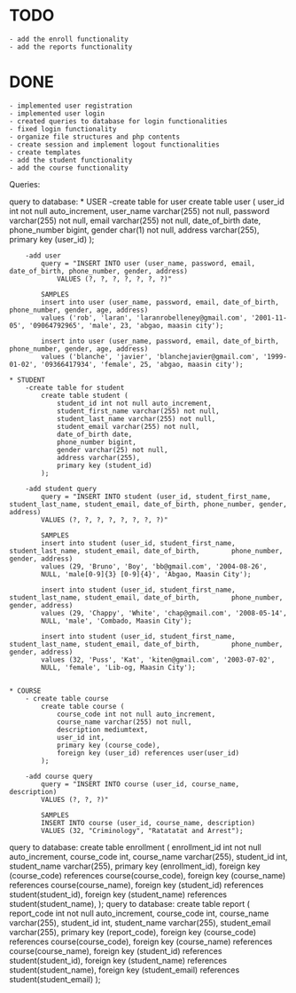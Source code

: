 # TODO
    - add the enroll functionality
    - add the reports functionality

# DONE
    - implemented user registration
    - implemented user login
    - created queries to database for login functionalities 
    - fixed login functionality
    - organize file structures and php contents
    - create session and implement logout functionalities
    - create templates 
    - add the student functionality
    - add the course functionality


Queries:

query to database:
    * USER
        -create table for user
            create table user (
                user_id int not null auto_increment,
                user_name varchar(255) not null,
                password varchar(255) not null,
                email varchar(255) not null,
                date_of_birth date,
                phone_number bigint,
                gender char(1) not null,
                address varchar(255),
                primary key (user_id)
            );

        -add user 
            query = "INSERT INTO user (user_name, password, email, date_of_birth, phone_number, gender, address)  
                VALUES (?, ?, ?, ?, ?, ?, ?)"

            SAMPLES
            insert into user (user_name, password, email, date_of_birth, phone_number, gender, age, address)
            values ('rob', 'laran', 'laranrobelleney@gmail.com', '2001-11-05', '09064792965', 'male', 23, 'abgao, maasin city');

            insert into user (user_name, password, email, date_of_birth, phone_number, gender, age, address)
            values ('blanche', 'javier', 'blanchejavier@gmail.com', '1999-01-02', '09366417934', 'female', 25, 'abgao, maasin city');

    * STUDENT
        -create table for student
            create table student (
                student_id int not null auto_increment,
                student_first_name varchar(255) not null,
                student_last_name varchar(255) not null,
                student_email varchar(255) not null,
                date_of_birth date,
                phone_number bigint,
                gender varchar(25) not null,
                address varchar(255),
                primary key (student_id)
            );

        -add student query
            query = "INSERT INTO student (user_id, student_first_name, student_last_name, student_email, date_of_birth, phone_number, gender, address)  
            VALUES (?, ?, ?, ?, ?, ?, ?, ?)"

            SAMPLES
            insert into student (user_id, student_first_name, student_last_name, student_email, date_of_birth,        phone_number, gender, address)
            values (29, 'Bruno', 'Boy', 'bb@gmail.com', '2004-08-26',
            NULL, 'male[0-9]{3} [0-9]{4}', 'Abgao, Maasin City');

            insert into student (user_id, student_first_name, student_last_name, student_email, date_of_birth,        phone_number, gender, address)
            values (29, 'Chappy', 'White', 'chap@gmail.com', '2008-05-14',
            NULL, 'male', 'Combado, Maasin City');

            insert into student (user_id, student_first_name, student_last_name, student_email, date_of_birth,        phone_number, gender, address)
            values (32, 'Puss', 'Kat', 'kiten@gmail.com', '2003-07-02',
            NULL, 'female', 'Lib-og, Maasin City');


    * COURSE
        - create table course
            create table course (
                course_code int not null auto_increment,
                course_name varchar(255) not null,
                description mediumtext,
                user_id int,
                primary key (course_code),
                foreign key (user_id) references user(user_id)
            );

        -add course query
            query = "INSERT INTO course (user_id, course_name, description)  
            VALUES (?, ?, ?)"

            SAMPLES
            INSERT INTO course (user_id, course_name, description)  
            VALUES (32, "Criminology", "Ratatatat and Arrest");

query to database:
    create table enrollment (
        enrollment_id int not null auto_increment,
        course_code int,
        course_name varchar(255),
        student_id int,
        student_name varchar(255),
        primary key (enrollment_id),
        foreign key (course_code) references course(course_code),
        foreign key (course_name) references course(course_name),
        foreign key (student_id) references student(student_id),
        foreign key (student_name) references student(student_name),
    );
query to database:
        create table report (
            report_code int not null auto_increment,
            course_code int,
            course_name varchar(255),
            student_id int,
            student_name varchar(255),
            student_email varchar(255),
            primary key (report_code),
            foreign key (course_code) references course(course_code),
            foreign key (course_name) references course(course_name),
            foreign key (student_id) references student(student_id),
            foreign key (student_name) references student(student_name),
            foreign key (student_email) references student(student_email)
        );
        